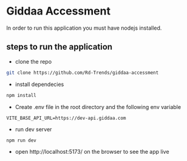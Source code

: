 # Giddaa Accessment

In order to run this application you must have nodejs installed.

## steps to run the application
- clone the repo
 ```bash
 git clone https://github.com/Rd-Trends/giddaa-accessment
 ```
- install dependecies 
```bash
npm install
```
- Create .env file in the root directory and the following env variable
 ```
 VITE_BASE_API_URL=https://dev-api.giddaa.com
 ```
- run dev server
```bash
npm run dev
```
- open http://localhost:5173/ on the browser to see the app live